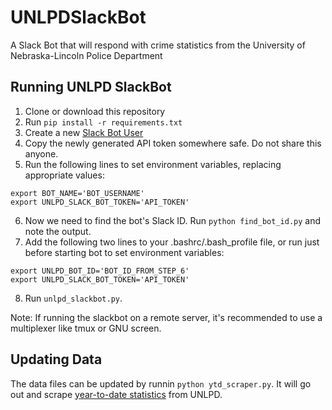 # UNLPDSlackBot
A Slack Bot that will respond with crime statistics from the University of Nebraska-Lincoln Police Department

## Running UNLPD SlackBot
1. Clone or download this repository
2. Run `pip install -r requirements.txt`
3. Create a new [Slack Bot User](https://my.slack.com/services/new/bot)
4. Copy the newly generated API token somewhere safe. Do not share this anyone.
5. Run the following lines to set environment variables, replacing appropriate values:
```
export BOT_NAME='BOT_USERNAME'
export UNLPD_SLACK_BOT_TOKEN='API_TOKEN'
```
6. Now we need to find the bot's Slack ID. Run `python find_bot_id.py` and note the output.
7. Add the following two lines to your .bashrc/.bash_profile file, or run just before starting bot to set environment variables:
```
export UNLPD_BOT_ID='BOT_ID_FROM_STEP_6'
export UNLPD_SLACK_BOT_TOKEN='API_TOKEN'
```
8. Run `unlpd_slackbot.py`.

Note: If running the slackbot on a remote server, it's recommended to use a multiplexer like tmux or GNU screen.

## Updating Data

The data files can be updated by runnin `python ytd_scraper.py`. It will go out and scrape [year-to-date statistics](https://scsapps.unl.edu/PoliceReports/ClerySummaryReport.aspx) from UNLPD.
